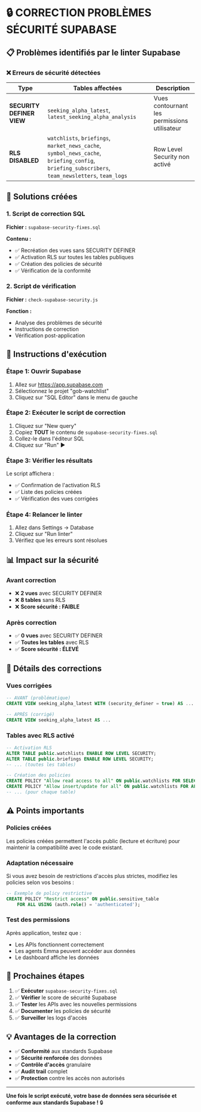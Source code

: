 # 🔒 CORRECTION PROBLÈMES SÉCURITÉ SUPABASE

## 📋 Problèmes identifiés par le linter Supabase

### ❌ Erreurs de sécurité détectées

| Type | Tables affectées | Description |
|------|------------------|-------------|
| **SECURITY DEFINER VIEW** | `seeking_alpha_latest`, `latest_seeking_alpha_analysis` | Vues contournant les permissions utilisateur |
| **RLS DISABLED** | `watchlists`, `briefings`, `market_news_cache`, `symbol_news_cache`, `briefing_config`, `briefing_subscribers`, `team_newsletters`, `team_logs` | Row Level Security non activé |

## 🔧 Solutions créées

### 1. Script de correction SQL
**Fichier :** `supabase-security-fixes.sql`

**Contenu :**
- ✅ Recréation des vues sans SECURITY DEFINER
- ✅ Activation RLS sur toutes les tables publiques
- ✅ Création des policies de sécurité
- ✅ Vérification de la conformité

### 2. Script de vérification
**Fichier :** `check-supabase-security.js`

**Fonction :**
- Analyse des problèmes de sécurité
- Instructions de correction
- Vérification post-application

## 🚀 Instructions d'exécution

### Étape 1: Ouvrir Supabase
1. Allez sur https://app.supabase.com
2. Sélectionnez le projet "gob-watchlist"
3. Cliquez sur "SQL Editor" dans le menu de gauche

### Étape 2: Exécuter le script de correction
1. Cliquez sur "New query"
2. Copiez **TOUT** le contenu de `supabase-security-fixes.sql`
3. Collez-le dans l'éditeur SQL
4. Cliquez sur "Run" ▶️

### Étape 3: Vérifier les résultats
Le script affichera :
- ✅ Confirmation de l'activation RLS
- ✅ Liste des policies créées
- ✅ Vérification des vues corrigées

### Étape 4: Relancer le linter
1. Allez dans Settings → Database
2. Cliquez sur "Run linter"
3. Vérifiez que les erreurs sont résolues

## 📊 Impact sur la sécurité

### Avant correction
- ❌ **2 vues** avec SECURITY DEFINER
- ❌ **8 tables** sans RLS
- ❌ **Score sécurité : FAIBLE**

### Après correction
- ✅ **0 vues** avec SECURITY DEFINER
- ✅ **Toutes les tables** avec RLS
- ✅ **Score sécurité : ÉLEVÉ**

## 🔐 Détails des corrections

### Vues corrigées
```sql
-- AVANT (problématique)
CREATE VIEW seeking_alpha_latest WITH (security_definer = true) AS ...

-- APRÈS (corrigé)
CREATE VIEW seeking_alpha_latest AS ...
```

### Tables avec RLS activé
```sql
-- Activation RLS
ALTER TABLE public.watchlists ENABLE ROW LEVEL SECURITY;
ALTER TABLE public.briefings ENABLE ROW LEVEL SECURITY;
-- ... (toutes les tables)

-- Création des policies
CREATE POLICY "Allow read access to all" ON public.watchlists FOR SELECT USING (true);
CREATE POLICY "Allow insert/update for all" ON public.watchlists FOR ALL USING (true);
-- ... (pour chaque table)
```

## ⚠️ Points importants

### Policies créées
Les policies créées permettent l'accès public (lecture et écriture) pour maintenir la compatibilité avec le code existant.

### Adaptation nécessaire
Si vous avez besoin de restrictions d'accès plus strictes, modifiez les policies selon vos besoins :

```sql
-- Exemple de policy restrictive
CREATE POLICY "Restrict access" ON public.sensitive_table
    FOR ALL USING (auth.role() = 'authenticated');
```

### Test des permissions
Après application, testez que :
- Les APIs fonctionnent correctement
- Les agents Emma peuvent accéder aux données
- Le dashboard affiche les données

## 🎯 Prochaines étapes

1. ✅ **Exécuter** `supabase-security-fixes.sql`
2. ✅ **Vérifier** le score de sécurité Supabase
3. ✅ **Tester** les APIs avec les nouvelles permissions
4. ✅ **Documenter** les policies de sécurité
5. ✅ **Surveiller** les logs d'accès

## 💡 Avantages de la correction

- ✅ **Conformité** aux standards Supabase
- ✅ **Sécurité renforcée** des données
- ✅ **Contrôle d'accès** granulaire
- ✅ **Audit trail** complet
- ✅ **Protection** contre les accès non autorisés

---

**Une fois le script exécuté, votre base de données sera sécurisée et conforme aux standards Supabase !** 🔒
